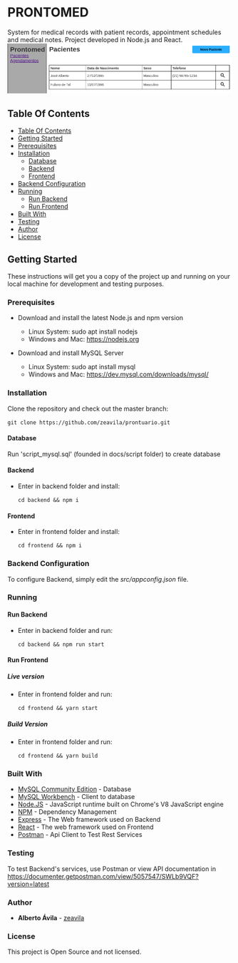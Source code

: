 # PRONTOMED

System for medical records with patient records, appointment schedules and medical notes. Project developed in Node.js and React.
![Screenshot](https://raw.githubusercontent.com/zeavila/prontuario/master/frontend/public/Captura%20de%20Tela_%C3%81rea%20de%20Sele%C3%A7%C3%A3o_20191230001442.png)

## Table Of Contents

- [Table Of Contents](#table-of-contents)
- [Getting Started](#getting-started)
- [Prerequisites](#prerequisites)
- [Installation](#installation)
  - [Database](#database)
  - [Backend](#backend)
  - [Frontend](#frontend)
- [Backend Configuration](#backend-configuration)
- [Running](#running)
  - [Run Backend](#run-backend)
  - [Run Frontend](#run-frontend)
- [Built With](#built-with)
- [Testing](#testing)
- [Author](#author)
- [License](#license)

## Getting Started

These instructions will get you a copy of the project up and running on your local machine for development and testing purposes.

### Prerequisites

- Download and install the latest Node.js and npm version

  - Linux System: sudo apt install nodejs
  - Windows and Mac: https://nodejs.org

- Download and install MySQL Server
  - Linux System: sudo apt install mysql
  - Windows and Mac: https://dev.mysql.com/downloads/mysql/

### Installation

Clone the repository and check out the master branch:

```
git clone https://github.com/zeavila/prontuario.git
```

#### Database

Run 'script_mysql.sql' (founded in docs/script folder) to create database

#### Backend

- Enter in backend folder and install:

  ```
  cd backend && npm i
  ```

#### Frontend

- Enter in frontend folder and install:

  ```
  cd frontend && npm i
  ```

### Backend Configuration

To configure Backend, simply edit the _src/appconfig.json_ file.

### Running

#### Run Backend

- Enter in backend folder and run:

  ```
  cd backend && npm run start
  ```

#### Run Frontend

##### Live version

- Enter in frontend folder and run:

  ```
  cd frontend && yarn start
  ```

##### Build Version

- Enter in frontend folder and run:

  ```
  cd frontend && yarn build
  ```

### Built With

- [MySQL Community Edition](https://www.mysql.com/products/community/) - Database
- [MySQL Workbench](https://dev.mysql.com/downloads/workbench/) - Client to database
- [Node.JS](https://www.nodejs.org/) - JavaScript runtime built on Chrome's V8 JavaScript engine
- [NPM](https://www.npmjs.com/) - Dependency Management
- [Express](https://expressjs.com) - The Web framework used on Backend
- [React](https://reactjs.org/) - The web framework used on Frontend
- [Postman](https://www.getpostman.com/) - Api Client to Test Rest Services

### Testing

To test Backend's services, use Postman or view API documentation in https://documenter.getpostman.com/view/5057547/SWLb9VQF?version=latest

### Author

- **Alberto Ávila** - [zeavila](https://github.com/zeavila)

### License

This project is Open Source and not licensed.
